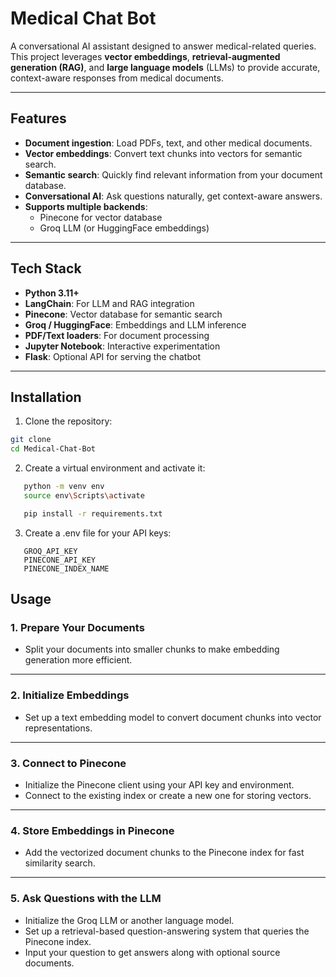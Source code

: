 # Medical Chat Bot

A conversational AI assistant designed to answer medical-related queries. This project leverages **vector embeddings**, **retrieval-augmented generation (RAG)**, and **large language models** (LLMs) to provide accurate, context-aware responses from medical documents.

---

## Features

- **Document ingestion**: Load PDFs, text, and other medical documents.
- **Vector embeddings**: Convert text chunks into vectors for semantic search.
- **Semantic search**: Quickly find relevant information from your document database.
- **Conversational AI**: Ask questions naturally, get context-aware answers.
- **Supports multiple backends**: 
  - Pinecone for vector database
  - Groq LLM (or HuggingFace embeddings)

---

## Tech Stack

- **Python 3.11+**
- **LangChain**: For LLM and RAG integration
- **Pinecone**: Vector database for semantic search
- **Groq / HuggingFace**: Embeddings and LLM inference
- **PDF/Text loaders**: For document processing
- **Jupyter Notebook**: Interactive experimentation
- **Flask**: Optional API for serving the chatbot

---

## Installation

1. Clone the repository:

```bash
git clone 
cd Medical-Chat-Bot

```


2. Create a virtual environment and activate it:

```bash
   python -m venv env
   source env\Scripts\activate         

   pip install -r requirements.txt

```
3. Create a .env file for your API keys:
```
   GROQ_API_KEY
   PINECONE_API_KEY
   PINECONE_INDEX_NAME
   ```
## Usage

### 1. Prepare Your Documents
- Split your documents into smaller chunks to make embedding generation more efficient.

---

### 2. Initialize Embeddings
- Set up a text embedding model to convert document chunks into vector representations.

---

### 3. Connect to Pinecone
- Initialize the Pinecone client using your API key and environment.
- Connect to the existing index or create a new one for storing vectors.

---

### 4. Store Embeddings in Pinecone
- Add the vectorized document chunks to the Pinecone index for fast similarity search.

---

### 5. Ask Questions with the LLM
- Initialize the Groq LLM or another language model.
- Set up a retrieval-based question-answering system that queries the Pinecone index.
- Input your question to get answers along with optional source documents.



